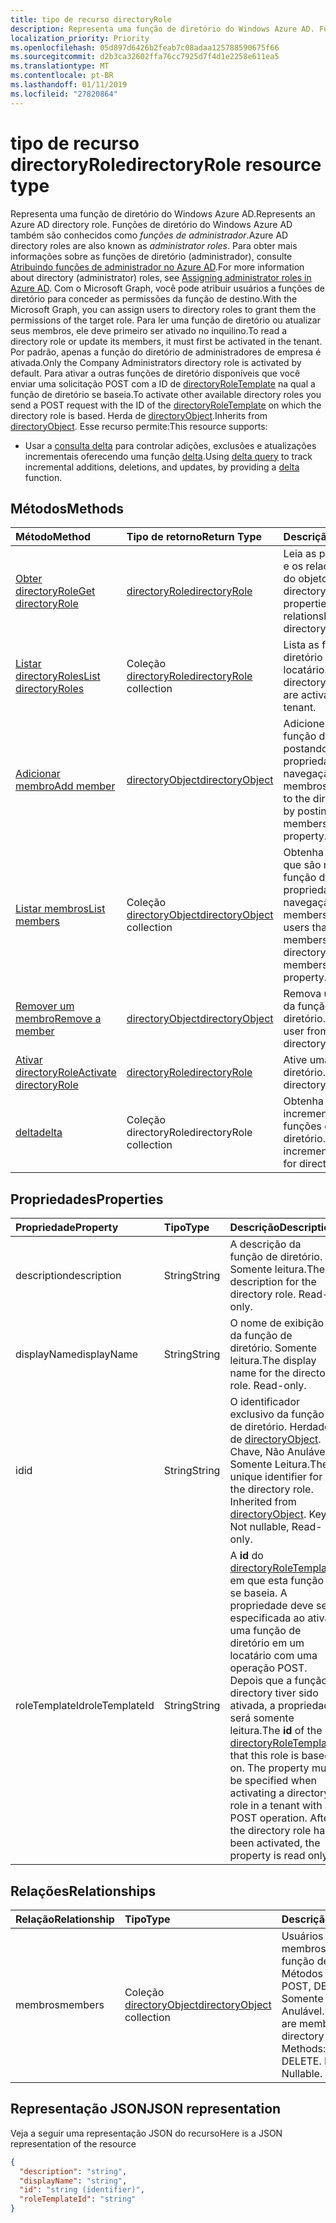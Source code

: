 ```yaml
---
title: tipo de recurso directoryRole
description: Representa uma função de diretório do Windows Azure AD. Funções de diretório do Windows Azure AD também são conhecidos como *funções de administrador*. Para obter mais informações sobre as funções de diretório (administrador), consulte a atribuição de funções de administrador no Azure AD. Com o Microsoft Graph, você pode atribuir usuários a funções de diretório para conceder as permissões da função de destino. Para ler uma função de diretório ou atualizar seus membros, ele deve primeiro ser ativado no inquilino. Por padrão, apenas a função do diretório de administradores de empresa é ativada. Para ativar a outras funções de diretório disponíveis que você enviar uma solicitação POST com a ID do directoryRoleTemplate na qual a função de diretório se baseia. Herda de directoryObject.
localization_priority: Priority
ms.openlocfilehash: 05d897d6426b2feab7c08adaa125788590675f66
ms.sourcegitcommit: d2b3ca32602ffa76cc7925d7f4d1e2258e611ea5
ms.translationtype: MT
ms.contentlocale: pt-BR
ms.lasthandoff: 01/11/2019
ms.locfileid: "27820864"
---
```

# <a name="directoryrole-resource-type"></a><span data-ttu-id="264d6-110">tipo de recurso directoryRole</span><span class="sxs-lookup"><span data-stu-id="264d6-110">directoryRole resource type</span></span>

<span data-ttu-id="264d6-111">Representa uma função de diretório do Windows Azure AD.</span><span class="sxs-lookup"><span data-stu-id="264d6-111">Represents an Azure AD directory role.</span></span> <span data-ttu-id="264d6-112">Funções de diretório do Windows Azure AD também são conhecidos como *funções de administrador*.</span><span class="sxs-lookup"><span data-stu-id="264d6-112">Azure AD directory roles are also known as *administrator roles*.</span></span> <span data-ttu-id="264d6-113">Para obter mais informações sobre as funções de diretório (administrador), consulte [Atribuindo funções de administrador no Azure AD](http://azure.microsoft.com/documentation/articles/active-directory-assign-admin-roles/).</span><span class="sxs-lookup"><span data-stu-id="264d6-113">For more information about directory (administrator) roles, see [Assigning administrator roles in Azure AD](http://azure.microsoft.com/documentation/articles/active-directory-assign-admin-roles/).</span></span> <span data-ttu-id="264d6-114">Com o Microsoft Graph, você pode atribuir usuários a funções de diretório para conceder as permissões da função de destino.</span><span class="sxs-lookup"><span data-stu-id="264d6-114">With the Microsoft Graph, you can assign users to directory roles to grant them the permissions of the target role.</span></span> <span data-ttu-id="264d6-115">Para ler uma função de diretório ou atualizar seus membros, ele deve primeiro ser ativado no inquilino.</span><span class="sxs-lookup"><span data-stu-id="264d6-115">To read a directory role or update its members, it must first be activated in the tenant.</span></span> <span data-ttu-id="264d6-116">Por padrão, apenas a função do diretório de administradores de empresa é ativada.</span><span class="sxs-lookup"><span data-stu-id="264d6-116">Only the Company Administrators directory role is activated by default.</span></span> <span data-ttu-id="264d6-117">Para ativar a outras funções de diretório disponíveis que você enviar uma solicitação POST com a ID de [directoryRoleTemplate](directoryroletemplate.md) na qual a função de diretório se baseia.</span><span class="sxs-lookup"><span data-stu-id="264d6-117">To activate other available directory roles you send a POST request with the ID of the [directoryRoleTemplate](directoryroletemplate.md) on which the directory role is based.</span></span> <span data-ttu-id="264d6-118">Herda de [directoryObject](directoryobject.md).</span><span class="sxs-lookup"><span data-stu-id="264d6-118">Inherits from [directoryObject](directoryobject.md).</span></span>
<span data-ttu-id="264d6-119">Esse recurso permite:</span><span class="sxs-lookup"><span data-stu-id="264d6-119">This resource supports:</span></span>

- <span data-ttu-id="264d6-120">Usar a [consulta delta](/graph/delta-query-overview) para controlar adições, exclusões e atualizações incrementais oferecendo uma função [delta](../api/directoryrole-delta.md).</span><span class="sxs-lookup"><span data-stu-id="264d6-120">Using [delta query](/graph/delta-query-overview) to track incremental additions, deletions, and updates, by providing a [delta](../api/directoryrole-delta.md) function.</span></span>

## <a name="methods"></a><span data-ttu-id="264d6-121">Métodos</span><span class="sxs-lookup"><span data-stu-id="264d6-121">Methods</span></span>

| <span data-ttu-id="264d6-122">Método</span><span class="sxs-lookup"><span data-stu-id="264d6-122">Method</span></span>       | <span data-ttu-id="264d6-123">Tipo de retorno</span><span class="sxs-lookup"><span data-stu-id="264d6-123">Return Type</span></span>  |<span data-ttu-id="264d6-124">Descrição</span><span class="sxs-lookup"><span data-stu-id="264d6-124">Description</span></span>|
|:---------------|:--------|:----------|
|[<span data-ttu-id="264d6-125">Obter directoryRole</span><span class="sxs-lookup"><span data-stu-id="264d6-125">Get directoryRole</span></span>](../api/directoryrole-get.md) | [<span data-ttu-id="264d6-126">directoryRole</span><span class="sxs-lookup"><span data-stu-id="264d6-126">directoryRole</span></span>](directoryrole.md) | <span data-ttu-id="264d6-127">Leia as propriedades e os relacionamentos do objeto directoryRole.</span><span class="sxs-lookup"><span data-stu-id="264d6-127">Read properties and relationships of directoryRole object.</span></span> |
|[<span data-ttu-id="264d6-128">Listar directoryRoles</span><span class="sxs-lookup"><span data-stu-id="264d6-128">List directoryRoles</span></span>](../api/directoryrole-list.md) | <span data-ttu-id="264d6-129">Coleção [directoryRole](directoryrole.md)</span><span class="sxs-lookup"><span data-stu-id="264d6-129">[directoryRole](directoryrole.md) collection</span></span> | <span data-ttu-id="264d6-130">Lista as funções de diretório ativadas no locatário.</span><span class="sxs-lookup"><span data-stu-id="264d6-130">List the directory roles that are activated in the tenant.</span></span> |
|[<span data-ttu-id="264d6-131">Adicionar membro</span><span class="sxs-lookup"><span data-stu-id="264d6-131">Add member</span></span>](../api/directoryrole-post-members.md) |[<span data-ttu-id="264d6-132">directoryObject</span><span class="sxs-lookup"><span data-stu-id="264d6-132">directoryObject</span></span>](directoryobject.md)| <span data-ttu-id="264d6-133">Adicione um usuário à função de diretório postando na propriedade de navegação de membros.</span><span class="sxs-lookup"><span data-stu-id="264d6-133">Add a user to the directory role by posting to the members navigation property.</span></span>|
|[<span data-ttu-id="264d6-134">Listar membros</span><span class="sxs-lookup"><span data-stu-id="264d6-134">List members</span></span>](../api/directoryrole-list-members.md) |<span data-ttu-id="264d6-135">Coleção [directoryObject](directoryobject.md)</span><span class="sxs-lookup"><span data-stu-id="264d6-135">[directoryObject](directoryobject.md) collection</span></span>| <span data-ttu-id="264d6-136">Obtenha os usuários que são membros da função directory da propriedade de navegação members.</span><span class="sxs-lookup"><span data-stu-id="264d6-136">Get the users that are members of the directory role from the members navigation property.</span></span>|
|[<span data-ttu-id="264d6-137">Remover um membro</span><span class="sxs-lookup"><span data-stu-id="264d6-137">Remove a member</span></span>](../api/directoryrole-delete-member.md) |[<span data-ttu-id="264d6-138">directoryObject</span><span class="sxs-lookup"><span data-stu-id="264d6-138">directoryObject</span></span>](directoryobject.md)| <span data-ttu-id="264d6-139">Remova um usuário da função de diretório.</span><span class="sxs-lookup"><span data-stu-id="264d6-139">Remove a user from the directory role.</span></span>|
|[<span data-ttu-id="264d6-140">Ativar directoryRole</span><span class="sxs-lookup"><span data-stu-id="264d6-140">Activate directoryRole</span></span>](../api/directoryrole-post-directoryroles.md) |[<span data-ttu-id="264d6-141">directoryRole</span><span class="sxs-lookup"><span data-stu-id="264d6-141">directoryRole</span></span>](directoryrole.md) | <span data-ttu-id="264d6-142">Ative uma função de diretório.</span><span class="sxs-lookup"><span data-stu-id="264d6-142">Activate a directory role.</span></span>|
|[<span data-ttu-id="264d6-143">delta</span><span class="sxs-lookup"><span data-stu-id="264d6-143">delta</span></span>](../api/directoryrole-delta.md)|<span data-ttu-id="264d6-144">Coleção directoryRole</span><span class="sxs-lookup"><span data-stu-id="264d6-144">directoryRole collection</span></span>| <span data-ttu-id="264d6-145">Obtenha as alterações incrementais para funções de diretório.</span><span class="sxs-lookup"><span data-stu-id="264d6-145">Get incremental changes for directory roles.</span></span> |

## <a name="properties"></a><span data-ttu-id="264d6-146">Propriedades</span><span class="sxs-lookup"><span data-stu-id="264d6-146">Properties</span></span>
| <span data-ttu-id="264d6-147">Propriedade</span><span class="sxs-lookup"><span data-stu-id="264d6-147">Property</span></span>   | <span data-ttu-id="264d6-148">Tipo</span><span class="sxs-lookup"><span data-stu-id="264d6-148">Type</span></span> | <span data-ttu-id="264d6-149">Descrição</span><span class="sxs-lookup"><span data-stu-id="264d6-149">Description</span></span> |
|:---------------|:--------|:----------|
|<span data-ttu-id="264d6-150">description</span><span class="sxs-lookup"><span data-stu-id="264d6-150">description</span></span>|<span data-ttu-id="264d6-151">String</span><span class="sxs-lookup"><span data-stu-id="264d6-151">String</span></span>|<span data-ttu-id="264d6-p103">A descrição da função de diretório. Somente leitura.</span><span class="sxs-lookup"><span data-stu-id="264d6-p103">The description for the directory role. Read-only.</span></span> |
|<span data-ttu-id="264d6-154">displayName</span><span class="sxs-lookup"><span data-stu-id="264d6-154">displayName</span></span>|<span data-ttu-id="264d6-155">String</span><span class="sxs-lookup"><span data-stu-id="264d6-155">String</span></span>|<span data-ttu-id="264d6-p104">O nome de exibição da função de diretório. Somente leitura.</span><span class="sxs-lookup"><span data-stu-id="264d6-p104">The display name for the directory role. Read-only.</span></span> |
|<span data-ttu-id="264d6-158">id</span><span class="sxs-lookup"><span data-stu-id="264d6-158">id</span></span>|<span data-ttu-id="264d6-159">String</span><span class="sxs-lookup"><span data-stu-id="264d6-159">String</span></span>|<span data-ttu-id="264d6-p105">O identificador exclusivo da função de diretório. Herdado de [directoryObject](directoryobject.md). Chave, Não Anulável, Somente Leitura.</span><span class="sxs-lookup"><span data-stu-id="264d6-p105">The unique identifier for the directory role. Inherited from [directoryObject](directoryobject.md). Key, Not nullable, Read-only.</span></span>|
|<span data-ttu-id="264d6-163">roleTemplateId</span><span class="sxs-lookup"><span data-stu-id="264d6-163">roleTemplateId</span></span>|<span data-ttu-id="264d6-164">String</span><span class="sxs-lookup"><span data-stu-id="264d6-164">String</span></span>| <span data-ttu-id="264d6-p106">A **id** do [directoryRoleTemplate](directoryroletemplate.md) em que esta função se baseia. A propriedade deve ser especificada ao ativar uma função de diretório em um locatário com uma operação POST. Depois que a função directory tiver sido ativada, a propriedade será somente leitura.</span><span class="sxs-lookup"><span data-stu-id="264d6-p106">The **id** of the [directoryRoleTemplate](directoryroletemplate.md) that this role is based on. The property must be specified when activating a directory role in a tenant with a POST operation. After the directory role has been activated, the property is read only.</span></span> |

## <a name="relationships"></a><span data-ttu-id="264d6-168">Relações</span><span class="sxs-lookup"><span data-stu-id="264d6-168">Relationships</span></span>
| <span data-ttu-id="264d6-169">Relação</span><span class="sxs-lookup"><span data-stu-id="264d6-169">Relationship</span></span> | <span data-ttu-id="264d6-170">Tipo</span><span class="sxs-lookup"><span data-stu-id="264d6-170">Type</span></span> |<span data-ttu-id="264d6-171">Descrição</span><span class="sxs-lookup"><span data-stu-id="264d6-171">Description</span></span>|
|:---------------|:--------|:----------|
|<span data-ttu-id="264d6-172">membros</span><span class="sxs-lookup"><span data-stu-id="264d6-172">members</span></span>|<span data-ttu-id="264d6-173">Coleção [directoryObject](directoryobject.md)</span><span class="sxs-lookup"><span data-stu-id="264d6-173">[directoryObject](directoryobject.md) collection</span></span>|<span data-ttu-id="264d6-p107">Usuários que são membros desta função de diretório. Métodos HTTP: GET, POST, DELETE. Somente leitura. Anulável.</span><span class="sxs-lookup"><span data-stu-id="264d6-p107">Users that are members of this directory role. HTTP Methods: GET, POST, DELETE. Read-only. Nullable.</span></span>|

## <a name="json-representation"></a><span data-ttu-id="264d6-178">Representação JSON</span><span class="sxs-lookup"><span data-stu-id="264d6-178">JSON representation</span></span>

<span data-ttu-id="264d6-179">Veja a seguir uma representação JSON do recurso</span><span class="sxs-lookup"><span data-stu-id="264d6-179">Here is a JSON representation of the resource</span></span>

<!--{
  "blockType": "resource",
  "openType": true,
  "optionalProperties": [
    "memberOf",
    "members",
    "ownedObjects",
    "owners"
  ],
  "keyProperty": "id",
  "baseType": "microsoft.graph.directoryObject",
  "@odata.type": "microsoft.graph.directoryRole",
  "@odata.annotations": [
    {
      "capabilities": {
        "toppable": false
      }
    }
  ]
}-->

```json
{
  "description": "string",
  "displayName": "string",
  "id": "string (identifier)",
  "roleTemplateId": "string"
}

```

<!-- uuid: 8fcb5dbc-d5aa-4681-8e31-b001d5168d79
2015-10-25 14:57:30 UTC -->
<!-- {
  "type": "#page.annotation",
  "description": "directoryRole resource",
  "keywords": "",
  "section": "documentation",
  "tocPath": ""
}-->
